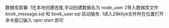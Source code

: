 数据库部署:
    1在本地创建连接,手动创建数据名为 node_user
    2导入数据库文件 book_message.sql 和 book_user.sql
启动服务:
    1进入28kllyb文件所在位置打开命令窗口输入 npm start 即可